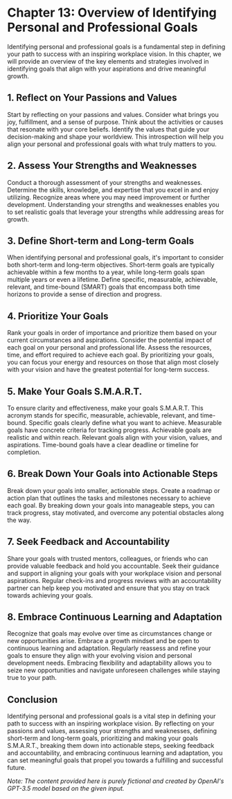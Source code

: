 Chapter 13: Overview of Identifying Personal and Professional Goals
===================================================================

Identifying personal and professional goals is a fundamental step in defining your path to success with an inspiring workplace vision. In this chapter, we will provide an overview of the key elements and strategies involved in identifying goals that align with your aspirations and drive meaningful growth.

**1. Reflect on Your Passions and Values**
------------------------------------------

Start by reflecting on your passions and values. Consider what brings you joy, fulfillment, and a sense of purpose. Think about the activities or causes that resonate with your core beliefs. Identify the values that guide your decision-making and shape your worldview. This introspection will help you align your personal and professional goals with what truly matters to you.

**2. Assess Your Strengths and Weaknesses**
-------------------------------------------

Conduct a thorough assessment of your strengths and weaknesses. Determine the skills, knowledge, and expertise that you excel in and enjoy utilizing. Recognize areas where you may need improvement or further development. Understanding your strengths and weaknesses enables you to set realistic goals that leverage your strengths while addressing areas for growth.

**3. Define Short-term and Long-term Goals**
--------------------------------------------

When identifying personal and professional goals, it's important to consider both short-term and long-term objectives. Short-term goals are typically achievable within a few months to a year, while long-term goals span multiple years or even a lifetime. Define specific, measurable, achievable, relevant, and time-bound (SMART) goals that encompass both time horizons to provide a sense of direction and progress.

**4. Prioritize Your Goals**
----------------------------

Rank your goals in order of importance and prioritize them based on your current circumstances and aspirations. Consider the potential impact of each goal on your personal and professional life. Assess the resources, time, and effort required to achieve each goal. By prioritizing your goals, you can focus your energy and resources on those that align most closely with your vision and have the greatest potential for long-term success.

**5. Make Your Goals S.M.A.R.T.**
---------------------------------

To ensure clarity and effectiveness, make your goals S.M.A.R.T. This acronym stands for specific, measurable, achievable, relevant, and time-bound. Specific goals clearly define what you want to achieve. Measurable goals have concrete criteria for tracking progress. Achievable goals are realistic and within reach. Relevant goals align with your vision, values, and aspirations. Time-bound goals have a clear deadline or timeline for completion.

**6. Break Down Your Goals into Actionable Steps**
--------------------------------------------------

Break down your goals into smaller, actionable steps. Create a roadmap or action plan that outlines the tasks and milestones necessary to achieve each goal. By breaking down your goals into manageable steps, you can track progress, stay motivated, and overcome any potential obstacles along the way.

**7. Seek Feedback and Accountability**
---------------------------------------

Share your goals with trusted mentors, colleagues, or friends who can provide valuable feedback and hold you accountable. Seek their guidance and support in aligning your goals with your workplace vision and personal aspirations. Regular check-ins and progress reviews with an accountability partner can help keep you motivated and ensure that you stay on track towards achieving your goals.

**8. Embrace Continuous Learning and Adaptation**
-------------------------------------------------

Recognize that goals may evolve over time as circumstances change or new opportunities arise. Embrace a growth mindset and be open to continuous learning and adaptation. Regularly reassess and refine your goals to ensure they align with your evolving vision and personal development needs. Embracing flexibility and adaptability allows you to seize new opportunities and navigate unforeseen challenges while staying true to your path.

**Conclusion**
--------------

Identifying personal and professional goals is a vital step in defining your path to success with an inspiring workplace vision. By reflecting on your passions and values, assessing your strengths and weaknesses, defining short-term and long-term goals, prioritizing and making your goals S.M.A.R.T., breaking them down into actionable steps, seeking feedback and accountability, and embracing continuous learning and adaptation, you can set meaningful goals that propel you towards a fulfilling and successful future.

*Note: The content provided here is purely fictional and created by OpenAI's GPT-3.5 model based on the given input.*
